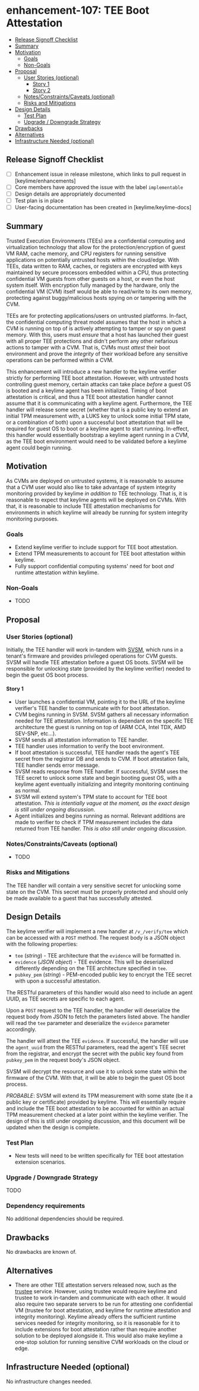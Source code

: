 <!--
**Note:** When your enhancement is complete, all of these comment blocks should be removed.

To get started with this template:

- [ ] **Create an issue in keylime/enhancements**
  When filing an enhancement tracking issue, please ensure to complete all
  fields in that template.  One of the fields asks for a link to the enhancement.  You
  can leave that blank until this enhancement is made a pull request, and then
  go back to the enhancement and add the link.
- [ ] **Make a copy of this template.**
 name it `NNNN-short-descriptive-title`, where `NNNN` is the issue number (with no
  leading-zero padding) assigned to your enhancement above.
- [ ] **Fill out this file as best you can.**
  At minimum, you should fill in the "Summary", and "Motivation" sections.
  These should be easy if you've preflighted the idea of the enhancement with the
  appropriate SIG(s).
- [ ] **Merge early and iterate.**
  Avoid getting hung up on specific details and instead aim to get the goals of
  the enhancement clarified and merged quickly.  The best way to do this is to just
  start with the high-level sections and fill out details incrementally in
  subsequent PRs.
-->
# enhancement-107: TEE Boot Attestation

<!--
This is the title of your enhancement.  Keep it short, simple, and descriptive.  A good
title can help communicate what the enhancement is and should be considered as part of
any review.
-->

<!--
A table of contents is helpful for quickly jumping to sections of a enhancement and for
highlighting any additional information provided beyond the standard enhancement
template.
-->

<!-- toc -->
- [Release Signoff Checklist](#release-signoff-checklist)
- [Summary](#summary)
- [Motivation](#motivation)
  - [Goals](#goals)
  - [Non-Goals](#non-goals)
- [Proposal](#proposal)
  - [User Stories (optional)](#user-stories-optional)
    - [Story 1](#story-1)
    - [Story 2](#story-2)
  - [Notes/Constraints/Caveats (optional)](#notesconstraintscaveats-optional)
  - [Risks and Mitigations](#risks-and-mitigations)
- [Design Details](#design-details)
  - [Test Plan](#test-plan)
  - [Upgrade / Downgrade Strategy](#upgrade--downgrade-strategy)
- [Drawbacks](#drawbacks)
- [Alternatives](#alternatives)
- [Infrastructure Needed (optional)](#infrastructure-needed-optional)
<!-- /toc -->

## Release Signoff Checklist

<!--
**ACTION REQUIRED:** In order to merge code into a release, there must be an
issue in [keylime/enhancements] referencing this enhancement and targeting a release**.

For enhancements that make changes to code or processes/procedures in core
Keylime i.e., [keylime/keylime], we require the following Release
Signoff checklist to be completed.

Check these off as they are completed for the Release Team to track. These
checklist items _must_ be updated for the enhancement to be released.
-->

- [ ] Enhancement issue in release milestone, which links to pull request in [keylime/enhancements]
- [ ] Core members have approved the issue with the label `implementable`
- [ ] Design details are appropriately documented
- [ ] Test plan is in place
- [ ] User-facing documentation has been created in [keylime/keylime-docs]

<!--
**Note:** This checklist is iterative and should be reviewed and updated every time this enhancement is being considered for a milestone.
-->

## Summary

<!--
This section is incredibly important for producing high quality user-focused
documentation such as release notes or a development roadmap.  It should be
possible to collect this information before implementation begins in order to
avoid requiring implementers to split their attention between writing release
notes and implementing the feature itself. Reviewers
should help to ensure that the tone and content of the `Summary` section is
useful for a wide audience.

A good summary is probably at least a paragraph in length.
-->

Trusted Execution Environments (TEEs) are a confidential computing and
virtualization technology that allow for the protection/encryption of guest VM
RAM, cache memory, and CPU registers for running sensitive applications on
potentially untrusted hosts within the cloud/edge. With TEEs, data written to
RAM, caches, or registers are encrypted with keys maintained by secure
processors embedded within a CPU, thus protecting confidential VM guests from
other guests on a host, or even the host system itself. With encryption fully
managed by the hardware, only the confidential VM (CVM) itself would be able to
read/write to its own memory, protecting against buggy/malicious hosts spying
on or tampering with the CVM.

TEEs are for protecting applications/users on untrusted platforms. In-fact, the
confidential computing threat model assumes that the host in which a CVM is
running on top of is actively attempting to tamper or spy on guest memory. With
this, users must *ensure* that a host has launched their guest with all proper
TEE protections and didn't perform any other nefarious actions to tamper with
a CVM. That is, CVMs must *attest* their boot environment and prove the
*integrity* of their workload before any sensitive operations can be performed
within a CVM.

This enhancement will introduce a new handler to the keylime verifier strictly
for performing TEE boot attestation. However, with untrusted hosts controlling
guest memory, certain attacks can take place *before* a guest OS is booted and a
keylime agent has been initialized. Timing of boot attestation is critical,
and thus a TEE boot attestation handler cannot assume that it is communicating
with a keylime agent. Furthermore, the TEE handler will release some secret
(whether that is a public key to extend an initial TPM measurement with, a LUKS
key to unlock some initial TPM state, or a combination of both) upon a
successful boot attestation that will be required for guest OS to boot or a
keylime agent to start running. In-effect, this handler would essentially
bootstrap a keylime agent running in a CVM, as the TEE boot environment would
need to be validated before a keylime agent could begin running.

## Motivation

<!--
This section is for explicitly listing the motivation, goals and non-goals of
this enhancement.  Describe why the change is important and the benefits to users.
-->

As CVMs are deployed on untrusted systems, it is reasonable to assume that a
CVM user would also like to take advantage of system integrity monitoring
provided by keylime *in addition to* TEE technology. That is, it is reasonable
to expect that keylime agents will be deployed on CVMs. With that, it is
reasonable to include TEE attestation mechanisms for environments in which
keylime will already be running for system integrity monitoring purposes.

### Goals

<!--
List the specific goals of the enhancement.  What is it trying to achieve?  How will we
know that this has succeeded?
-->
 * Extend keylime verifier to include support for TEE boot attestation.
 * Extend TPM measurements to account for TEE boot attestation within keylime.
 * Fully support confidential computing systems' need for boot *and* runtime
   attestation within keylime.

### Non-Goals

<!--
What is out of scope for this enhancement?  Listing non-goals helps to focus discussion
and make progress.
-->
 * TODO

## Proposal

<!--
This is where we get down to the specifics of what the proposal actually is.
This should have enough detail that reviewers can understand exactly what
you're proposing, but should not include things like API designs or
implementation.  The "Design Details" section below is for the real
nitty-gritty.
-->

### User Stories (optional)

<!--
Detail the things that people will be able to do if this enhancement is implemented.
Include as much detail as possible so that people can understand the "how" of
the system.  The goal here is to make this feel real for users without getting
bogged down.
-->

Initially, the TEE handler will work in-tandem with [SVSM], which runs in
a tenant's firmware and provides privileged operations for CVM guests. SVSM will
handle TEE attestation before a guest OS boots. SVSM will be responsible for
unlocking state (provided by the keylime verifier) needed to begin the guest OS
boot process.

#### Story 1
 * User launches a confidential VM, pointing it to the URL of the keylime
   verifier's TEE handler to communicate with for boot attestation.
 * CVM begins running in SVSM. SVSM gathers all necessary information needed for
   TEE attestation. Information is dependant on the specific TEE architecture
   the guest is running on top of (ARM CCA, Intel TDX, AMD SEV-SNP, etc...).
 * SVSM sends all attestation information to TEE handler.
 * TEE handler uses information to verify the boot environment.
 * If boot attestation is successful, TEE handler reads the agent's TEE secret
   from the registrar DB and sends to CVM. If boot attestation fails, TEE
   handler sends error message.
 * SVSM reads response from TEE handler. If successful, SVSM uses the TEE secret
   to unlock some state and begin booting guest OS, with a keylime agent
   eventually initializing and integrity monitoring continuing as normal.
 * SVSM will extend system's TPM state to account for TEE boot attestation.
   *This is intentially vague at the moment, as the exact design is still under
   ongoing discussion*.
 * Agent initializes and begins running as normal. Relevant additions are made
   to verifier to check if TPM measurement includes the data returned from TEE
   handler. *This is also still under ongoing discussion*.

### Notes/Constraints/Caveats (optional)

<!--
What are the caveats to the proposal?
What are some important details that didn't come across above.
Go in to as much detail as necessary here.
This might be a good place to talk about core concepts and how they relate.
-->
 * TODO

### Risks and Mitigations

<!--
What are the risks of this proposal and how do we mitigate.  Think broadly.
For example, consider both security and how this will impact the larger
enhancement ecosystem.

How will security be reviewed and by whom?
-->

The TEE handler will contain a very sensitive secret for unlocking some state
on the CVM. This secret must be properly protected and should only be made
available to a guest that has successfully attested.

## Design Details

<!--
This section should contain enough information that the specifics of your
change are understandable.  This may include API specs (though not always
required) or even code snippets.  If there's any ambiguity about HOW your
proposal will be implemented, this is the place to discuss them.
-->

The keylime verifier will implement a new handler at `/v_/verify/tee` which can
be accessed with a `POST` method. The request body is a JSON object with the
following properties:

- `tee` (_string_) - TEE architecture that the `evidence` will be formatted in.
- `evidence` (_JSON object_) - TEE evidence. This will be deserialized
  differently depending on the TEE architecture specified in `tee`.
- `pubkey_pem` (_string_) - PEM-encoded public key to encrypt the TEE secret
  with upon a successful attestation.

The RESTful parameters of this handler would also need to include an agent UUID,
as TEE secrets are specific to each agent.

Upon a `POST` request to the TEE handler, the handler will deserialize the
request body from JSON to fetch the parameters listed above. The handler will
read the `tee` parameter and deserialize the `evidence` parameter accordingly.

The handler will attest the TEE `evidence`. If successful, the handler will use
the `agent_uuid` from the RESTful parameters, read the agent's TEE secret from
the registrar, and encrypt the secret with the public key found from
`pubkey_pem` in the request body's JSON object.

SVSM will decrypt the resource and use it to unlock some state within the
firmware of the CVM. With that, it will be able to begin the guest OS boot
process.

*PROBABLE*: SVSM will extend its TPM measurement with some state (be it a public
key or certificate) provided by keylime. This will essentially require and
include the TEE boot attestation to be accounted for within an actual TPM
measurement checked at a later point within the keylime verifier. The design of
this is still under ongoing discussion, and this document will be updated when
the design is complete.


### Test Plan

<!--
**Note:** *Not required until targeted at a release.*

Consider the following in developing a test plan for this enhancement:
- Will there be e2e and integration tests, in addition to unit tests?
- How will it be tested in isolation vs with other components?

No need to outline all of the test cases, just the general strategy.  Anything
that would count as tricky in the implementation and anything particularly
challenging to test should be called out.

All code is expected to have adequate tests (eventually with coverage
expectations).
-->

 * New tests will need to be written specifically for TEE boot attestation
   extension scenarios.

### Upgrade / Downgrade Strategy

<!--
If applicable, how will the component be upgraded and downgraded? Make sure
this is in the test plan.

Consider the following in developing an upgrade/downgrade strategy for this enhancement
-->

TODO

### Dependency requirements

<!--
If your new change requires new dependencies, please outline and demonstrate that your selected dependency 
is well maintained and packaged in Keylime's supported Operating Systems (currently Debian Stable
and as of time writing Fedora 32/33). 

During code implementation you will also be expected to add the package to CI , the keylime ansible role and 
keylimes main installer (`keylime/installers.sh`).

If the package is not available in the supported Operated systems, the PR will not be merged into master. 

Adding the package in `requirements.txt` is not sufficent for master which is where we tag releases from. 

You may however be able to work within an experimental branch until a package is made available. If this is
the case, please outline it in this enhancement.

-->
No additional dependencies should be required.

## Drawbacks

<!--
Why should this enhancement _not_ be implemented?
-->
No drawbacks are known of.

## Alternatives

<!--
What other approaches did you consider and why did you rule them out?  These do
not need to be as detailed as the proposal, but should include enough
information to express the idea and why it was not acceptable.
-->
 * There are other TEE attestation servers released now, such as the [trustee]
   service. However, using trustee would require keylime and trustee to work
   in-tandem and communicate with each other. It would also require two separate
   servers to be run for attesting one confidential VM (trustee for boot
   attestation, and keylime for runtime attestation and integrity monitoring).
   Keylime already offers the sufficient runtime services needed for integrity
   monitoring, so it is reasonable for it to include extensions for boot
   attestation rather than require another solution to be deployed alongside it.
   This would also make keylime a one-stop solution for running sensitive CVM
   workloads on the cloud or edge.

## Infrastructure Needed (optional)

<!--
Use this section if you need things infrastructure related specific to your enhancement.  Examples include a
new subproject, repos requested, github webhook, changes to CI (travis).
-->
No infrastructure changes needed.

[SVSM]: https://github.com/coconut-svsm/svsm/blob/main/README.md
[trustee]: https://github.com/confidential-containers/trustee/blob/main/README.md

